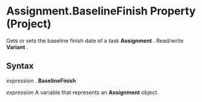 
# Assignment.BaselineFinish Property (Project)

Gets or sets the baseline finish date of a task  **Assignment** . Read/write **Variant** .


## Syntax

 _expression_ . **BaselineFinish**

 _expression_ A variable that represents an **Assignment** object.

